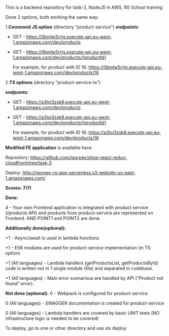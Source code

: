 This is a backend repository for task-3, NodeJS in AWS, RS School training

Done 2 options, both working the same way:

1.**Commond JS option** (directory "product-service")
   ***endpoints:***
  * GET - https://0bmlw5rrlg.execute-api.eu-west-1.amazonaws.com/dev/products
  * GET - https://0bmlw5rrlg.execute-api.eu-west-1.amazonaws.com/dev/products/{productId}

    For example, for product with ID 16: https://0bmlw5rrlg.execute-api.eu-west-1.amazonaws.com/dev/products/16

2.**TS options** (directory "product-service-ts")
  
  ***endpoints:***

* GET - https://a3loi3zsk8.execute-api.eu-west-1.amazonaws.com/dev/products
   
* GET - https://a3loi3zsk8.execute-api.eu-west-1.amazonaws.com/dev/products/{productId}

  For example, for product with ID 16: https://a3loi3zsk8.execute-api.eu-west-1.amazonaws.com/dev/products/16


**Modified FE application** is available here:

Repository: https://github.com/igorpex/shop-react-redux-cloudfront/tree/task-3

Deploy: http://igorpex-rs-app-serverless.s3-website-us-east-1.amazonaws.com/

**Scores: 7/11**

**Done:**

4 - Your own Frontend application is integrated with product service (/products API) and products from product-service are represented on Frontend. AND POINT1 and POINT2 are done.

**Additionally done(optional):**

+1 - Async/await is used in lambda functions

+1 - ES6 modules are used for product-service implementation (in TS option)

+1 (All languages) - Lambda handlers (getProductsList, getProductsById) code is written not in 1 single module (file) and separated in codebase.

+1 (All languages) - Main error scenarious are handled by API ("Product not found" error).

**Not done (optional):**
0 - Webpack is configured for product-service

0 (All languages) - SWAGGER documentation is created for product-service

0 (All languages) - Lambda handlers are covered by basic UNIT tests (NO infrastructure logic is needed to be covered)


To deploy, go to one or other directory and use sls deploy
